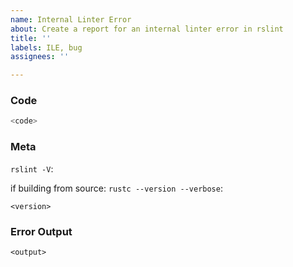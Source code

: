 ```yaml
---
name: Internal Linter Error
about: Create a report for an internal linter error in rslint
title: ''
labels: ILE, bug
assignees: ''

---
```


<!--
Thank you for finding an Internal Linter Error! if applicable, try to provide a minimal reproducible example,
you can see https://stackoverflow.com/help/minimal-reproducible-example for advice on how to produce one.
-->

### Code
```js
<code>
```

### Meta
`rslint -V`: <version>

if building from source:
`rustc --version --verbose`:
```
<version>
```

### Error Output

```
<output>
```
